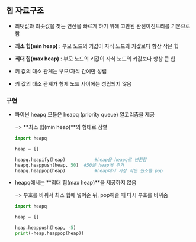 ## 힙 자료구조

- 최댓값과 최솟값을 찾는 연산을 빠르게 하기 위해 고안된 완전이진트리를 기본으로 함
- **최소 힙(min heap)** : 부모 노드의 키값이 자식 노드의 키값보다 항상 작은 힙
- **최대 힙(max heap)** : 부모 노드의 키값이 자식 노드의 키값보다 항상 큰 힙

- 키 값의 대소 관계는 부모/자식 간에만 성립
- 키 값의 대소 관계가 형제 노드 사이에는 성립되지 않음



### 구현

- 파이썬 heapq 모듈은 heapq (priority queue) 알고리즘을 제공

  => **최소 힙(min heap)**의 형태로 정렬

  ```python
  import heapq
  
  heap = []
  
  heapq.heapify(heap)			#heap을 heapq로 변환함
  heapq.heappush(heap, 50) 	#50을 heap에 추가
  heapq.heappop(heap)			#heap에서 가장 작은 원소를 pop
  ```

- heapq에서는 **최대 힙(max heap)**을 제공하지 않음

  => 부호를 바꿔서 최소 힙에 넣어준 뒤, pop해줄 때 다시 부호를 바꿔줌

  ```python
  import heapq
  
  heap = []
  
  heap.heappush(heap, -5)
  print(-heap.heappop(heap))
  ```
